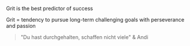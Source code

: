 Grit is the best predictor of success

Grit = tendency to pursue long-term challenging goals with perseverance and passion

> "Du hast durchgehalten, schaffen nicht viele"
&amp; Andi

